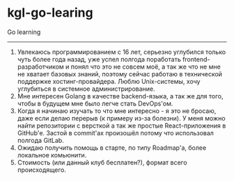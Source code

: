 # kgl-go-learing
Go learning

***

1. Увлекаюсь программированием с 16 лет, серьезно углубился только чуть более года назад, уже успел полгода поработать frontend-разработчиком и понял что это не совсем моё, а так же что не мне не хватает базовых знаний, поэтому сейчас работаю в технической поддержке хостинг-провайдера. Люблю Unix-системы, хочу углубиться в системное администрирование.
2. Мне интересен Golang в качестве backend-языка, а так же для того, чтобы в будущем мне было легче стать DevOps'ом.
3. Когда я начинаю изучать то что мне интересно - я это не бросаю, даже если делаю перерыв (к примеру из-за болезни). У меня можно найти репозитории с версткой а так же простые React-приложения в GitHub'е. Застой в commit'ах произошёл потому что использовал полгода GitLab.
4. Ожидаю получить помощь в старте, по типу Roadmap'a, более локальное комьюнити.
5. Стоимость (или данный клуб бесплатен?), формат всего происходящего.
